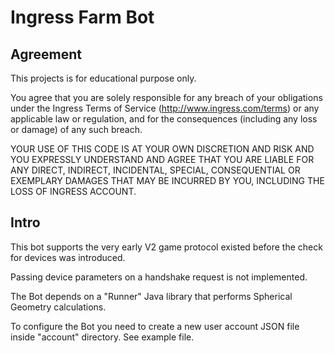 Ingress Farm Bot
================

Agreement
---------

This projects is for educational purpose only.

You agree that you are solely responsible for any breach of your obligations under the Ingress Terms of Service (http://www.ingress.com/terms) or any applicable law or regulation, and for the consequences (including any loss or damage) of any such breach.

YOUR USE OF THIS CODE IS AT YOUR OWN DISCRETION AND RISK AND YOU EXPRESSLY UNDERSTAND AND AGREE THAT YOU ARE LIABLE FOR ANY DIRECT, INDIRECT, INCIDENTAL, SPECIAL, CONSEQUENTIAL OR EXEMPLARY DAMAGES THAT MAY BE INCURRED BY YOU, INCLUDING THE LOSS OF INGRESS ACCOUNT.

Intro
-----

This bot supports the very early V2 game protocol  existed before the check for devices was introduced.

Passing device parameters on a handshake request is not implemented.

The Bot depends on a "Runner" Java library that performs Spherical Geometry calculations.

To configure the Bot you need to create a new user account JSON file inside "account" directory. See example file.